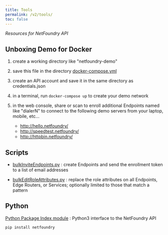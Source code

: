 ```yaml
---
title: Tools
permalink: /v2/tools/
toc: false
---
```


*Resources for NetFoundry API*

## Unboxing Demo for Docker

1. create a working directory like "netfoundry-demo"
1. save this file in the directory [docker-compose.yml](https://github.com/netfoundry/developer-tools/blob/master/Docker/docker-compose.yml)
1. create an API account and save it in the same directory as credentials.json
1. in a terminal, run `docker-compose up` to create your demo network
1. in the web console, share or scan to enroll additional Endpoints named like "dialerN" to connect to the following demo servers from your laptop, mobile, etc...

    * http://hello.netfoundry/
    * http://speedtest.netfoundry/
    * http://httpbin.netfoundry/


## Scripts

* [bulkInviteEndpoints.py](https://github.com/netfoundry/developer-tools/blob/master/bulkInviteEndpoints.py)
: create Endpoints and send the enrollment token to a list of email addresses

* [bulkEditRoleAttributes.py](https://github.com/netfoundry/developer-tools/blob/master/bulkEditRoleAttributes.py)
: replace the role attributes on all Endpoints, Edge Routers, or Services; optionally limited to those that match a pattern

## Python

[Python Package Index module](https://pypi.org/project/netfoundry/)
: Python3 interface to the NetFoundry API

```bash
pip install netfoundry
```

